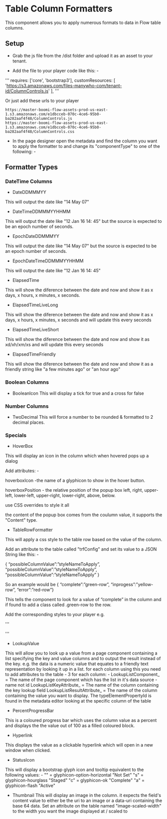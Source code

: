 # Table Column Formatters

This component allows you to apply numerous formats to data in Flow table columns.


## Setup

- Grab the js file from the /dist folder and upload it as an asset to your tenant.

- Add the file to your player code like this: -

'''
        requires: ['core', 'bootstrap3'],
        customResources: [
                'https://s3.amazonaws.com/files-manywho-com/tenant-id/ColumnControls.js'
                ],
'''

Or just add these urls to your player
```
https://master-boomi-flow-assets-prod-us-east-1.s3.amazonaws.com/e1dbcceb-070c-4ce6-95b0-ba282aaf4f48/ColumnControls.js
https://master-boomi-flow-assets-prod-us-east-1.s3.amazonaws.com/e1dbcceb-070c-4ce6-95b0-ba282aaf4f48/ColumnControls.css
```

- In the page designer open the metadata and find the column you want to apply the formatter to and change its "componentType" to one of the following: -

## Formatter Types

### DateTime Columns

- DateDDMMMYY

This will output the date like "14 May 07"

- DateTimeDDMMMYYHHMM

This will output the date like "12 Jan 16 14: 45" but the source is expected to be an epoch number of seconds.

- EpochDateDDMMMYY

This will output the date like "14 May 07" but the source is expected to be an epoch number of seconds.

- EpochDateTimeDDMMMYYHHMM

This will output the date like "12 Jan 16 14: 45"

- ElapsedTime

This will show the diference between the date and now and show it as x days, x hours, x minutes, x seconds.

- ElapsedTimeLiveLong

This will show the diference between the date and now and show it as x days, x hours, x minutes, x seconds and will update this every seconds

- ElapsedTimeLiveShort	

This will show the diference between the date and now and show it as xd/xh/xm/xs and will update this every seconds

- ElapsedTimeFriendly		

This will show the diference between the date and now and show it as a friendly string like "a few minutes ago" or "an hour ago"

### Boolean Columns

- BooleanIcon				This will display a tick for true and a cross for false

### Number Columns

- TwoDecimal        This will force a number to be rounded & formatted to 2 decimal places.


### Specials

- HoverBox

This will display an icon in the column which when hovered pops up a dialog

Add attributes: -

hoverboxIcon -the name of a glyphicon to show in the hover button.

hoverboxPosition - the relative position of the popup box left, right, upper-left, lower-left, upper-right, lower-right, above, below.

use CSS overrides to style it all

the content of the popup box comes from the coulumn value, it supports the "Content" type.



- TableRowFormatter

This will apply a css style to the table row based on the value of the column.

Add an attribute to the table called "trfConfig" and set its value to a JSON String like this: -

{
  “possibleColumnValue”:”styleNameToApply”,
  “possibleColumnValue”:”styleNameToApply”,
  “possibleColumnValue”:”styleNameToApply”
}

So an example would be { “complete”:”green-row”, “inprogess”:”yellow-row”,  “error”:”red-row”}

This tells the component to look for a value of “complete” in the column and if found to add a class called .green-row to the row.

Add the corresponding styles to your player e.g.

'''
<style >
        .green-line {
            background-color: green;
        }
        
        .red-line {
            background-color: red;
            background: linear-gradient(-45deg, #e59090, #c06868, #ed3737 );
            background-size: 400% 400%;
            -webkit-animation: gradientBG 10s ease infinite;
            animation: gradientBG 10s ease infinite;
        }

        @-webkit-keyframes gradientBG {
        	0% {
        		background-position: 0% 50%;
        	}
        	50% {
        		background-position: 100% 50%;
        	}
        	100% {
        		background-position: 0% 50%;
        	}
        }
        @keyframes gradientBG {
        	0% {
        		background-position: 0% 50%;
        	}
        	50% {
        		background-position: 100% 50%;
        	}
        	100% {
        		background-position: 0% 50%;
        	}
        }
    </style>
'''



- LookupValue			

This will allow you to look up a value from a page component containing a list specifying the key and value columns and to 
output the result instead of the key. e.g. the data is a numeric value that equates to a friendly text representation by looking it up in a list.
for each column using this you need to add attributes to the table  - 3 for each column: -
LookupListComponent_<typeElementPropertyId of the column>  =  The name of the page component which has the list in it's data source - name not id
LookupListKeyAttribute_<typeElementPropertyId of the column>  =  The name of the column containing the key lookup field
LookupListResultAttribute_<typeElementPropertyId of the column>  =  The name of the column containing the value you want to display.
The typeElementPropertyId is found in the metadata editor looking at the specific column of the table

- PercentProgressBar	

This is a coloured progress bar which uses the column value as a percent and displays the the value out of 100 as a filled coloured block.

- Hyperlink				

This displays the value as a clickable hyperlink which will open in a new window when clicked.

- StatusIcon			

This will display a bootstrap glyph icon and tooltip equivalent to the following values: -
						""  = glyphicon-option-horizontal  "Not Set"
						"s" = glyphicon-hourglass  "Staged"
						"c" = glyphicon-ok  "Complete"
						"a" = glyphicon-flash  "Active"


- Thumbnail
This will display an image in the column.  it expects the field's content value to either be the uri to an image or a data-uri containing the base 64 data.
Set an attribute on the table named "image-scaled-width" to the width you want the image displayed at / scaled to
